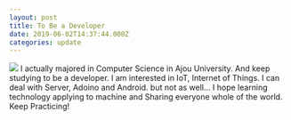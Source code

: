 ```yaml
---
layout: post
title: To Be a Developer
date: 2019-06-02T14:37:44.000Z
categories: update
---
```

<img src="/images/fulls/02.jpg" class="fit image">
I actually majored in Computer Science in Ajou University. And keep studying to be a developer. I am interested in IoT, Internet of Things. I can deal with Server, Adoino and Android. but not as well... I hope learning technology applying to machine and Sharing everyone whole of the world. Keep Practicing!
